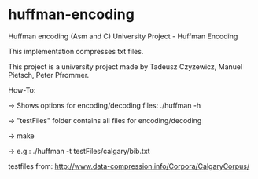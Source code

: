 # huffman-encoding
Huffman encoding (Asm and C) 
University Project - Huffman Encoding



This implementation compresses txt files.

This project is a university project made by Tadeusz Czyzewicz, Manuel Pietsch, Peter Pfrommer. 

How-To:

-> Shows options for encoding/decoding files:
./huffman -h

-> "testFiles" folder contains all files for encoding/decoding

-> make 

-> e.g.:
./huffman -t testFiles/calgary/bib.txt 



testfiles from: http://www.data-compression.info/Corpora/CalgaryCorpus/








